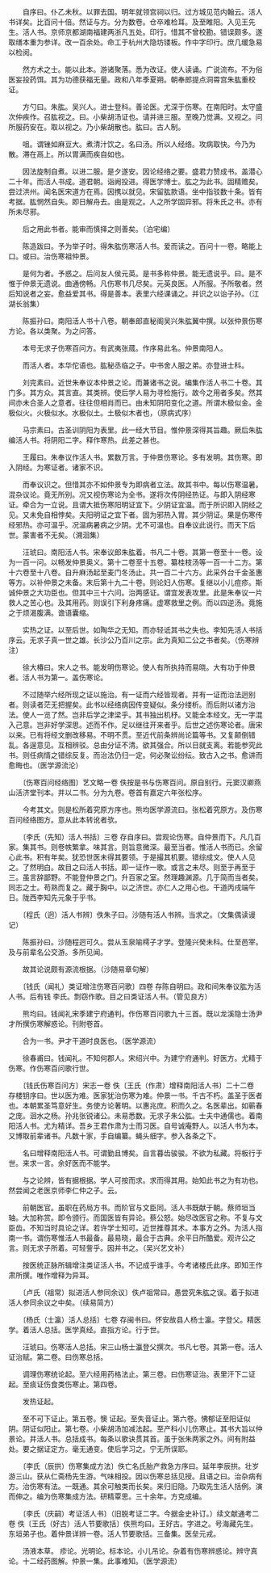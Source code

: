 <!-- { "loadSidebar": true } -->
　　自序曰。仆乙未秋。以罪去国。明年就领宫祠以归。过方城见范内翰云。活人书详矣。比百问十倍。然证与方。分为数卷。仓卒难检耳。及至睢阳。入见王先生。活人书。京师京都湖南福建两浙凡五处。印行。惜其不曾校勘。错误颇多。遂取缮本重为参详。改一百余处。命工于杭州大隐坊镂板。作中字印行。庶几缓急易以检阅。

　　然方术之士。能以此本。游诸聚落。悉为改证。使人读诵。广说流布。不为俗医妄投药饵。其为功德获福无量。政和八年季夏朔。朝奉郎提点洞霄宫朱肱重校证。

　　方勺曰。朱肱。吴兴人。进士登科。善论医。尤深于伤寒。在南阳时。太守盛次仲疾作。召肱视之。曰。小柴胡汤证也。请并进三服。至晚乃觉满。又视之。问所服药安在。取以视之。乃小柴胡散也。肱曰。古人制。

　　咀。谓锉如麻豆大。煮清汁饮之。名曰汤。所以人经络。攻病取快。今乃为散。滞在鬲上。所以胃满而疾自如也。

　　因法旋制自煮。以进二服。是夕遂安。因论经络之要。盛君力赞成书。盖潜心二十年。而活人书成。道君朝。诣阙投进。得医学博士。肱之为此书。固精赡矣。尝过洪州。闻名医宋道方在焉。因携以就见。宋留肱款语。坐中指驳数十条。皆有考据。肱惘然自失。即日解舟去。由是观之。人之所学固异邪。将朱氏之书。亦有所未尽邪。

　　后之用此书者。能审而慎择之则善矣。（泊宅编）

　　陈造跋曰。予为举子时。得朱肱伤寒活人书。爱而读之。百问十一卷。略能上口。或曰。治伤寒祖仲景。

　　是何为者。予惑之。后问友人侯元英。是书多称仲景。能无遗说乎。曰。是不惟于仲景无遗说。曲通傍畅。凡伤寒书几尽矣。元英良医。人所服。予所敬者。然后知说者之妄。愈益爱其书。得是善本。表里六经课诵之。并识之以诒子孙。（江湖长翁集）

　　陈振孙曰。南阳活人书十八卷。朝奉郎直秘阁吴兴朱肱翼中撰。以张仲景伤寒方论。各以类聚。为之问答。

　　本号无求子伤寒百问方。有武夷张蒇。作序易此名。仲景南阳人。

　　而活人者。本华佗语也。肱秘丞临之子。中书舍人服之弟。亦登进士科。

　　刘完素曰。近世朱奉议本仲景之论。而兼诸书之说。编集作活人书二十卷。其门多。其方众。其言直。其类辨。使后学人易为寻检施行。故今之用者多矣。然其间亦未合圣人之意者。往往但相肖而已。由未知阴阳变化之道。所谓木极似金。金极似火。火极似水。水极似土。土极似木者也，（原病式序）

　　马宗素曰。古圣训阴阳为表里。此一经大节目。惟仲景深得其旨趣。厥后朱肱编活人书。将阴阳二字。释作寒热。此差之甚也。

　　王履曰。朱奉议作活人书。累数万言。于仲景伤寒论。多有发明。其伤寒。即入阴经。为寒证者。诸家不识。

　　而奉议识之。但惜其亦不如仲景专为即病者立法。故其书中。每以伤寒温暑。混杂议论。竟无所别。况又视伤寒论为全书。遂将次传阴经热证。与即入阴经寒证。牵合为一立说。且谓大抵伤寒阳明证宜下。少阴证宜温。而于所识即入阴经之见。又未免自相悖矣。夫阳明证之宜下者。固为邪热入胃。其少阴证。果是伤寒传经邪热。亦可温乎。况温病暑病之少阴。尤不可温也。自奉议此说行。而天下后世。蒙害者不无矣。（溯洄集）

　　汪琥曰。南阳活人书。宋奉议郎朱肱着。书凡二十卷。其第一卷至十一卷。设为一百一问。以畅发仲景奥义。第十二卷至十五卷。纂桂枝汤等一百一十二方。第十六卷至十八卷。自升麻汤起至麦门冬汤止。共一百二十六方。此采外台千金圣惠等方。以补仲景之未备。末后第十九二十卷。则论妇人伤寒。复继以小儿痘疹。斯诚仲景之大功臣也。但其中三十六问。治两感证。谓宜发表攻里。此是朱奉议一片救人之苦心也。及其用药。则误引下利身疼痛。虚寒救里之例。而以四逆汤。竟施之于烦渴腹满。谵语囊缩。

　　实热之证。以至后世。如陶华之无知。而亦轻诋其书之失也。李知先活人书括序云。无求子真一世之雄。长沙公乃百川之宗。此为真知二公之书者矣。（伤寒辨注）

　　徐大椿曰。宋人之书。能发明伤寒论。使人有所执持而易晓。大有功于仲景者。活人书为第一。盖伤寒论。

　　不过随举六经所现之证以施治。有一证而六经皆现者。并有一证而治法迥别者。则读者茫无把握矣。此书以经络病因传变疑似。条分缕析。而后附以诸方治法。使人一览了然。岂非后学之津梁乎。其书独出机杼。又能全本经文。无一字混入己意。岂非好学深思。述而不作。足以继往开来者乎。后世之述伤寒论者。唐宋以来。已有将经文删改移易。不明不贯。至近代前条辨尚论篇等书。又复颠倒错乱。各逞意见。互相辨驳。总由分证不清。欲其强合。所以日就支离。若能参究此书。则任病情之错综反复。而治法仍归一定。何必聚讼纷纭。致古入之书。愈讲而愈晦也。（医学源流沦）

　　〔伤寒百问经络图〕艺文略一卷 佚按是书与伤寒百问。原自别行。元窦汉卿燕山活济堂刊本。并以二书。分为九卷。卷首有嘉定六年张松序。

　　今考其文。则是松所着究原方序也。熊均医学源流曰。张松着究原方。及伤寒百问经络图方。意从此本转讹者欤。

　　〔李氏（先知）活人书括〕三卷 存自序曰。尝观论伤寒。自仲景而下。凡几百家。集其书。则卷帙繁拿。味其言。则旨意微深。最至当者。惟活人书而已。余留心此书。积有年矣。犹恐世医未得其要领。于是撮其机要。错综成文。使人人见之。了然明白。故目之曰活人书括。即一证作一歌。或言之未尽。则至于再至于三。虽言辞鄙野。不能登仲景之门。升百家之室。然理趣渊源。几于简而当者矣。同志之士。苟熟而复之。藏于胸中。以之济世。亦仁人之用心也。干道丙戌端午日。陇西李知先元象于乎书。

　　〔程氏（迥）活人书辨〕佚朱子曰。沙随有活人书辨。当求之。（文集偶读谩记）

　　陈振孙曰。沙随程迥可久。尝从玉泉喻樗子才学。登隆兴癸未科。仕至邑宰。及与前辈名公交游。多所见闻。

　　故其论说颇有源流根据。（沙随易章句解）

　　〔钱氏（闻礼）类证增注伤寒百问歌〕四卷 存陈自明曰。政和间朱奉议肱为活人书。后有钱 李氏。剽窃作歌。目之曰类证活人书。（管见良方）

　　熊均曰。钱闻礼宋季建宁府通判。作伤寒百问歌九十三首。既以龙溪隐士汤尹才所撰伤寒解惑论。刊附卷首。

　　合为一书。尹才干道时良医也。（医学源流）

　　徐春甫曰。钱闻礼。不知何郡人。宋绍兴中。为建宁府通判。好医方。尤精于伤寒。作伤寒百问歌行世。

　　〔钱氏伤寒百问方〕宋志一卷 佚〔王氏（作肃）增释南阳活人书〕二十二卷 存楼钥序曰。世以医为难。医家犹治伤寒为难。仲景一书。千古不朽。盖圣于医者也。本朝累圣笃意好生。务使方论著明。以惠兆庶。积而久之。名医辈出。如蕲春之庞。洄水之杨。孙兆张锐诸公。未易悉数。无求子朱公肱。士夫中通儒也。着南阳活人书。尤为精详。吾乡王君作肃为士而习医。自号诚庵野人。以活人书为本。又博取前辈诸书。凡数十家，手自编纂。蝇头细字。参入各条之下。

　　名曰增释南阳活人书。可谓勤且博矣。自言暮齿骏骏。不欲为私藏。将板行于世。来求一言。余好医而不能学。

　　与之论辨，皆有据根据。学人可按而求。求而得其用。始知此书之为有功也。然尝闻之老医京师李仁仲之子。云。

　　前朝医官。虽职在药局方书。而阶官与文臣同。活人书既献于朝。蔡师垣当轴。大加称赏。即令颁行。而国医皆有异论。蔡公怒。始尽改医官之称。不复与文臣齿。不知当时具论之详。若许学士知可。近世推尊其术。本事方之外。为活人指南一书。谓伤寒惟活人书最备。最易晓，最合于古典。余平日所酷爱。观许公之言。则无求子所着。可轻訾乎。因并书之。（吴兴艺文补）

　　按医统正脉所辑增注类证活人书。不记成乎谁手。今考诸楼氏此序。即知王作肃所撰。唯作增释为异耳。

　　〔卢氏（祖常）拟进活人参同余议〕佚卢祖常曰。愚尝究朱肱之误。着于拟进活人参同余议之中矣。（续易简方）

　　〔杨氏（士瀛）活人总括〕七卷 存闽书曰。怀安故县人杨士瀛。字登父。精医学。着活人总括。医学真经。直指方论。行于世。

　　汪琥曰。伤寒活人总括。宋三山杨士瀛登父撰次。书凡七卷。其第一卷。活人证治赋。第二卷。曰伤寒总括。

　　调理伤寒统论起。至六经用药格法止。第三卷。曰伤寒证治。表里汗下二证起。至痰证伤食类伤寒止。第四卷。

　　发热证起。

　　至不可下证止。第五卷。懊 证起。至失音证止。第六卷。怫郁证至阳证似阴。阴证似阳止。第七卷。小柴胡汤加减法起。至产科小儿伤寒止。其书大旨以仲景论。并活人书。总括成书。每条以歌诀贯其首。虽于张朱两家之外。间有附益处。要之据证定方。毫无通变。使后学习之。宁无所误耶。

　　〔李氏（辰拱）伤寒集成方法〕佚亡名氏胎产救急方序曰。延年李辰拱。壮岁游三山。获从仁斋杨先生游。气味相投。因以伤寒总括见授。且语之曰。治杂病有方。治伤寒有法。一既通。其余可触类而长矣。来归旧隐。乃取先生活人括例。演而伸之。编为伤寒集成方法。研精覃思。三十余年。方克成编。

　　〔李氏（庆嗣）考证活人书〕（旧脱考证二字。今据金史补订。）续文献通考二卷 佚〔王氏（好古）活人节要歌括〕佚熊均曰。王好古。字进之。号海藏先生。东垣弟子也。着仲景详辨一卷。活人节要歌括。三备集。医垒元戎。

　　汤液本草。 疹论。光明论。标本论。小儿吊论。杂着有伤寒辨惑论。辨守真论。十二经药图解。仲景一集。此事难知。（医学源流）

